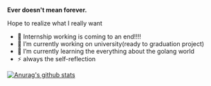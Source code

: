 **Ever doesn't mean forever.**

Hope to realize what I really want 

- 👷 Internship working is coming to an end!!!!  
- 🔭 I’m currently working on university(ready to graduation project)
- 🌱 I’m currently learning the everything about the golang world
- ⚡ always the self-reflection


[![Anurag's github stats](https://github-readme-stats.vercel.app/api?username=catwithtudou&show_icons=true&theme=radical)](https://github.com/anuraghazra/github-readme-stats)
